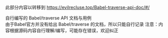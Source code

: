 此部分内容以转移到 https://evilrecluse.top/Babel-traverse-api-doc/#/ 

自行编写的 Babel/traverse API 文档与用例  
由于Babel官方并没有给出 Babel/traverse 的文档，所以只能自行记录
注意：内容根据源码内容自行理解/编写，可能存在错误，欢迎纠正